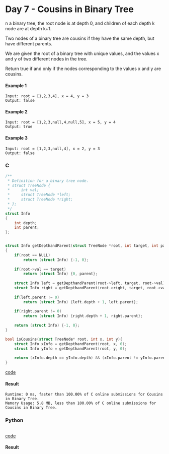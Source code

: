 # Day 7 - Cousins in Binary Tree
n a binary tree, the root node is at depth 0, and children of each depth k node are at depth k+1.

Two nodes of a binary tree are cousins if they have the same depth, but have different parents.

We are given the root of a binary tree with unique values, and the values x and y of two different nodes in the tree.

Return true if and only if the nodes corresponding to the values x and y are cousins.

#### Example 1
```
Input: root = [1,2,3,4], x = 4, y = 3
Output: false
```

#### Example 2
```
Input: root = [1,2,3,null,4,null,5], x = 5, y = 4
Output: true
```

#### Example 3
```
Input: root = [1,2,3,null,4], x = 2, y = 3
Output: false
```

### C
```C
/**
 * Definition for a binary tree node.
 * struct TreeNode {
 *     int val;
 *     struct TreeNode *left;
 *     struct TreeNode *right;
 * };
 */
struct Info
{
    int depth;
    int parent;
};


struct Info getDepthandParent(struct TreeNode *root, int target, int parent)
{
    if(root == NULL)
        return (struct Info) {-1, 0};
    
    if(root->val == target)
        return (struct Info) {0, parent};
    
    struct Info left = getDepthandParent(root->left, target, root->val);
    struct Info right = getDepthandParent(root->right, target, root->val);
    
    if(left.parent != 0)
        return (struct Info) {left.depth + 1, left.parent};
    
    if(right.parent != 0)
        return (struct Info) {right.depth + 1, right.parent};
    
    return (struct Info) {-1, 0};
}

bool isCousins(struct TreeNode* root, int x, int y){
    struct Info xInfo = getDepthandParent(root, x, 0);
    struct Info yInfo = getDepthandParent(root, y, 0);
    
    return (xInfo.depth == yInfo.depth) && (xInfo.parent != yInfo.parent);
}

```
[code](C/cousins-in-binary-tree.c)

#### Result
```
Runtime: 0 ms, faster than 100.00% of C online submissions for Cousins in Binary Tree.
Memory Usage: 5.8 MB, less than 100.00% of C online submissions for Cousins in Binary Tree.
```

### Python
```python

```
[code](Python/cousins-in-binary-tree.py)

#### Result
```

```
